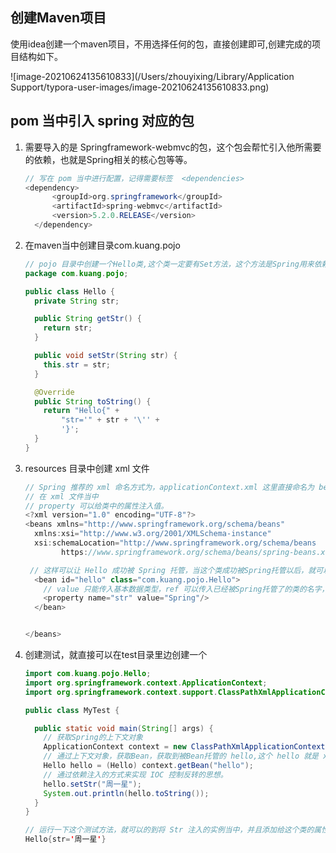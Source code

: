 ## 创建Maven项目

​	使用idea创建一个maven项目，不用选择任何的包，直接创建即可,创建完成的项目结构如下。

![image-20210624135610833](/Users/zhouyixing/Library/Application Support/typora-user-images/image-20210624135610833.png)

## pom 当中引入 spring 对应的包

1. 需要导入的是 Springframework-webmvc的包，这个包会帮忙引入他所需要的依赖，也就是Spring相关的核心包等等。

   ```java
   // 写在 pom 当中进行配置，记得需要标签  <dependencies> 
   <dependency>
         <groupId>org.springframework</groupId>
         <artifactId>spring-webmvc</artifactId>
         <version>5.2.0.RELEASE</version>
     </dependency>
   ```

2. 在maven当中创建目录com.kuang.pojo

   ```java
   // pojo 目录中创建一个Hello类,这个类一定要有Set方法，这个方法是Spring用来依赖注入的。
   package com.kuang.pojo;
   
   public class Hello {
     private String str;
   
     public String getStr() {
       return str;
     }
   
     public void setStr(String str) {
       this.str = str;
     }
   
     @Override
     public String toString() {
       return "Hello{" +
           "str='" + str + '\'' +
           '}';
     }
   }
   
   ```

3. resources 目录中创建 xml 文件

   ```java
   // Spring 推荐的 xml 命名方式为，applicationContext.xml 这里直接命名为 beans.xml
   // 在 xml 文件当中
   // property 可以给类中的属性注入值。
   <?xml version="1.0" encoding="UTF-8"?>
   <beans xmlns="http://www.springframework.org/schema/beans"
     xmlns:xsi="http://www.w3.org/2001/XMLSchema-instance"
     xsi:schemaLocation="http://www.springframework.org/schema/beans
           https://www.springframework.org/schema/beans/spring-beans.xsd">
   
   	// 这样可以让 Hello 成功被 Spring 托管，当这个类成功被Spring托管以后，就可以看到这个类里边就可以看到响应的图标。
     <bean id="hello" class="com.kuang.pojo.Hello">
       // value 只能传入基本数据类型，ref 可以传入已经被Spring托管了的类的名字，也就是说已经在xml文件当中创建了的对象。
       <property name="str" value="Spring"/>
     </bean>
   
   
   </beans>
   ```

4. 创建测试，就直接可以在test目录里边创建一个

   ``` java
   import com.kuang.pojo.Hello;
   import org.springframework.context.ApplicationContext;
   import org.springframework.context.support.ClassPathXmlApplicationContext;
   
   public class MyTest {
   
     public static void main(String[] args) {
       // 获取Spring的上下文对象
       ApplicationContext context = new ClassPathXmlApplicationContext("beans.xml");
       // 通过上下文对象，获取Bean，获取到被Bean托管的 hello,这个 hello 就是 xml 里边注册的 name ,通过这个 name 就可以拿到这个对象，所以，这个对象就是一个 Hello 类型的类，可以进行强制转换，在Hello类调用的时候，就可以直接用 Set 进行依赖注入，这样就可以愉快的使用了。
       Hello hello = (Hello) context.getBean("hello");
       // 通过依赖注入的方式来实现 IOC 控制反转的思想。
       hello.setStr("周一星");
       System.out.println(hello.toString());
     }
   }
   
   // 运行一下这个测试方法，就可以的到将 Str 注入的实例当中，并且添加给这个类的属性。这是通过 Hello 对象的 tostring 实现的。
   Hello{str='周一星'}
   
   ```

   

